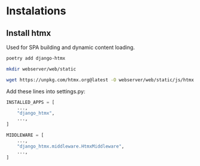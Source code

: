 # Instalations

## Install htmx

Used for SPA building and dynamic content loading.

```bash
poetry add django-htmx

mkdir webserver/web/static

wget https://unpkg.com/htmx.org@latest -O webserver/web/static/js/htmx.min.js
```

Add these lines into settings.py:

```python
INSTALLED_APPS = [
    ...,
    "django_htmx",
    ...,
]

MIDDLEWARE = [
    ...,
    "django_htmx.middleware.HtmxMiddleware",
    ...,
]
```

